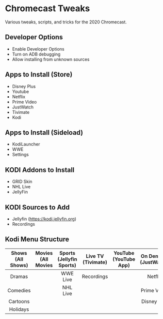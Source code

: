 # Chromecast Tweaks

Various tweaks, scripts, and tricks for the 2020 Chromecast.

## Developer Options

- Enable Developer Options
- Turn on ADB debugging
- Allow installing from unknown sources

## Apps to Install (Store)

- Disney Plus
- Youtube
- Netflix
- Prime Video
- JustWatch
- Tivimate
- Kodi

## Apps to Install (Sideload)

- KodiLauncher
- WWE
- Settings

## KODI Addons to Install

- GRID Skin
- NHL Live
- JellyFin

## KODI Sources to Add

- Jellyfin (https://kodi.jellyfin.org)
- Recordings

## Kodi Menu Structure

| **Shows (All Shows)** | **Movies (All Movies** | **Sports (Jellyfin Sports)** | **Live TV (Tivimate)** | **YouTube (YouTube App)** | **On Demand (JustWatch)** | **Settings (Kodi Settings)** |
|:-----------------:|:------------------:|:------------------------:|:------------------:|:---------------------:|:---------------------:|:------------------------:|
|       Dramas      |                    |         WWE Live         |     Recordings     |                       |        Netflix        |        TV Settings       |
|      Comedies     |                    |         NHL Live         |                    |                       |      Prime Video      |           Files          |
|      Cartoons     |                    |                          |                    |                       |      Disney Plus      |           Apps           |
|      Holidays     |                    |                          |                    |                       |                       |           Exit           |

